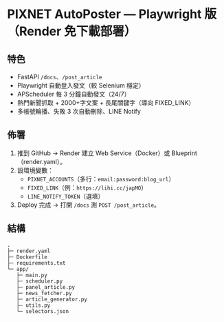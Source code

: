 # PIXNET AutoPoster — Playwright 版（Render 免下載部署）

## 特色
- FastAPI `/docs`、`/post_article`
- Playwright 自動登入發文（較 Selenium 穩定）
- APScheduler 每 3 分鐘自動發文（24/7）
- 熱門新聞抓取 + 2000+字文案 + 長尾關鍵字（導向 FIXED_LINK）
- 多帳號輪播、失敗 3 次自動刪除、LINE Notify

## 佈署
1. 推到 GitHub → Render 建立 Web Service（Docker）或 Blueprint（render.yaml）。
2. 設環境變數：
   - `PIXNET_ACCOUNTS`（多行：`email:password:blog_url`）
   - `FIXED_LINK`（例：`https://lihi.cc/japMO`）
   - `LINE_NOTIFY_TOKEN`（選填）
3. Deploy 完成 → 打開 `/docs` 測 `POST /post_article`。

## 結構
```
.
├─ render.yaml
├─ Dockerfile
├─ requirements.txt
└─ app/
   ├─ main.py
   ├─ scheduler.py
   ├─ panel_article.py
   ├─ news_fetcher.py
   ├─ article_generator.py
   ├─ utils.py
   └─ selectors.json
```
